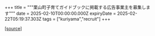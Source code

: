 +++
title = """栗山町子育てガイドブックに掲載する広告事業主を募集します"""
date = 2025-02-10T00:00:00.000Z
expiryDate = 2025-02-22T05:19:37.303Z
tags = ["kuriyama","recruit"]
+++


[[source]](https://www.town.kuriyama.hokkaido.jp/soshiki/39/30133.html)

